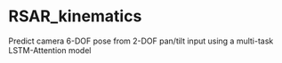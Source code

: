 # RSAR_kinematics
Predict camera 6-DOF pose from 2-DOF pan/tilt input using a multi-task LSTM-Attention model
